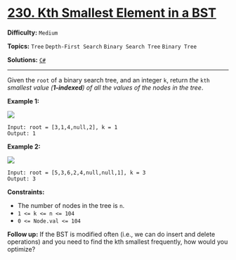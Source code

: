 # [230. Kth Smallest Element in a BST](https://leetcode.com/problems/kth-smallest-element-in-a-bst/)

**Difficulty:** `Medium`

**Topics:** `Tree` `Depth-First Search` `Binary Search Tree` `Binary Tree`

**Solutions:** [`C#`](../../src/csharp/challenges/Problems/KthSmallestElementInABst.cs)

---

Given the `root` of a binary search tree, and an integer `k`, return *the* `kth` *smallest value (**1-indexed**) of all the values of the nodes in the tree*.

**Example 1:**

![](https://assets.leetcode.com/uploads/2021/01/28/kthtree1.jpg)

```
Input: root = [3,1,4,null,2], k = 1
Output: 1
```

**Example 2:**

![](https://assets.leetcode.com/uploads/2021/01/28/kthtree2.jpg)

```
Input: root = [5,3,6,2,4,null,null,1], k = 3
Output: 3
```

**Constraints:**

* The number of nodes in the tree is `n`.
* `1 <= k <= n <= 104`
* `0 <= Node.val <= 104`

**Follow up:** If the BST is modified often (i.e., we can do insert and delete operations) and you need to find the kth smallest frequently, how would you optimize?